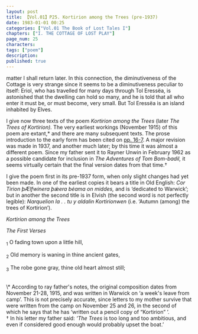 ```yaml
---
layout: post
title: 【Vol.01】P25. Kortirion among the Trees (pre-1937)
date: 1983-01-01 00:25
categories: ["Vol.01 The Book of Lost Tales I"]
chapters: ["I. THE COTTAGE OF LOST PLAY"]
page_num: 25
characters: 
tags: ["poem"]
description: 
published: true
---
```


<p style="text-indent: 0;">
matter I shall return later. In this connection, the diminutiveness of the Cottage is very strange since it seems to be a diminutiveness peculiar to itself: Eriol, who has travelled for many days through Tol Eressëa, is astonished that the dwelling can hold so many, and he is told that all who enter it must be, or must become, very small. But Tol Eressëa is an island inhabited by Elves.
</p>

I give now three texts of the poem <I>Kortirion among the Trees </I>(later <I>The Trees of Kortirion). </I>The very earliest workings (November 1915) of this poem are extant,\* and there are many subsequent texts. The prose introduction to the early form has been cited on [pp. 16-7]({{site.baseurl}}/vol01-p16). A major revision was made in 1937, and another much later; by this time it was almost a different poem. Since my father sent it to Rayner Unwin in February 1962 as a possible candidate for inclusion in <I>The Adventures of Tom Bom-badil, </I>it seems virtually certain that the final version dates from that time.†

I give the poem first in its pre-1937 form, when only slight changes had yet been made. In one of the earliest copies it bears a title in Old English: <I>Cor Tirion þÆlfwinera þǽera béama on middes, </I>and is ‘dedicated to Warwick’; but in another the second title is in Elvish (the second word is not perfectly legible): <I>Narquelion la . . tu y aldalin Kortirionwen </I>(i.e. ‘Autumn (among) the trees of Kortirion’).

<I>Kortirion among the Trees</I>

<I>The First Verses</I>

<SUB>1</SUB> O fading town upon a little hill,

<SUB>2</SUB> Old memory is waning in thine ancient gates,

<SUB>3</SUB> The robe gone gray, thine old heart almost still;

<BR>
\* According to ray father's notes, the original composition dates from November 21-28, 1915, and was written in Warwick on ‘a week's leave from camp’. This is not precisely accurate, since letters to my mother survive that were written from the camp on November 25 and 26, in the second of which he says that he has ‘written out a pencil copy of “Kortirion” ’.

<BR>
† In his letter my father said: <I>‘The Trees </I>is too long and too ambitious, and even if considered good enough would probably upset the boat.’

